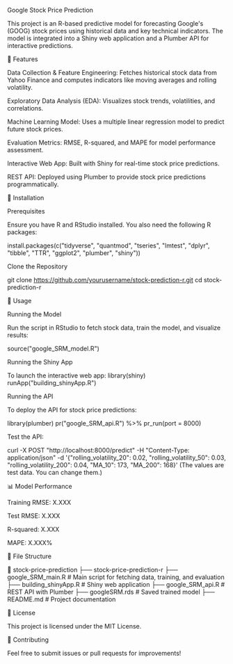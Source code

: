 Google Stock Price Prediction


This project is an R-based predictive model for forecasting Google's (GOOG) stock prices using historical data and key technical indicators. The model is integrated into a Shiny web application and a Plumber API for interactive predictions.


📌 Features

Data Collection & Feature Engineering: Fetches historical stock data from Yahoo Finance and computes indicators like moving averages and rolling volatility.

Exploratory Data Analysis (EDA): Visualizes stock trends, volatilities, and correlations.

Machine Learning Model: Uses a multiple linear regression model to predict future stock prices.

Evaluation Metrics: RMSE, R-squared, and MAPE for model performance assessment.

Interactive Web App: Built with Shiny for real-time stock price predictions.

REST API: Deployed using Plumber to provide stock price predictions programmatically.


🔧 Installation

Prerequisites

Ensure you have R and RStudio installed. You also need the following R packages:

install.packages(c("tidyverse", "quantmod", "tseries", "lmtest", "dplyr", "tibble", "TTR", "ggplot2", "plumber", "shiny"))

Clone the Repository

git clone https://github.com/yourusername/stock-prediction-r.git
cd stock-prediction-r


🚀 Usage

Running the Model

Run the script in RStudio to fetch stock data, train the model, and visualize results:

source("google_SRM_model.R")

Running the Shiny App

To launch the interactive web app:
library(shiny)
runApp("building_shinyApp.R")


Running the API

To deploy the API for stock price predictions:

library(plumber)
pr("google_SRM_api.R") %>% pr_run(port = 8000)


Test the API:

curl -X POST "http://localhost:8000/predict" -H "Content-Type: application/json" -d '{"rolling_volatility_20": 0.02, "rolling_volatility_50": 0.03, "rolling_volatility_200": 0.04, "MA_10": 173, "MA_200": 168}'
(The values are test data. You can change them.)

📊 Model Performance

Training RMSE: X.XXX

Test RMSE: X.XXX

R-squared: X.XXX

MAPE: X.XXX%


📌 File Structure

📂 stock-price-prediction
├── stock-price-prediction-r
├── google_SRM_main.R   # Main script for fetching data, training, and evaluation
├── building_shinyApp.R                 # Shiny web application
├── google_SRM_api.R               # REST API with Plumber
├── googleSRM.rds               # Saved trained model
├── README.md                   # Project documentation


📜 License

This project is licensed under the MIT License.


🤝 Contributing

Feel free to submit issues or pull requests for improvements!




